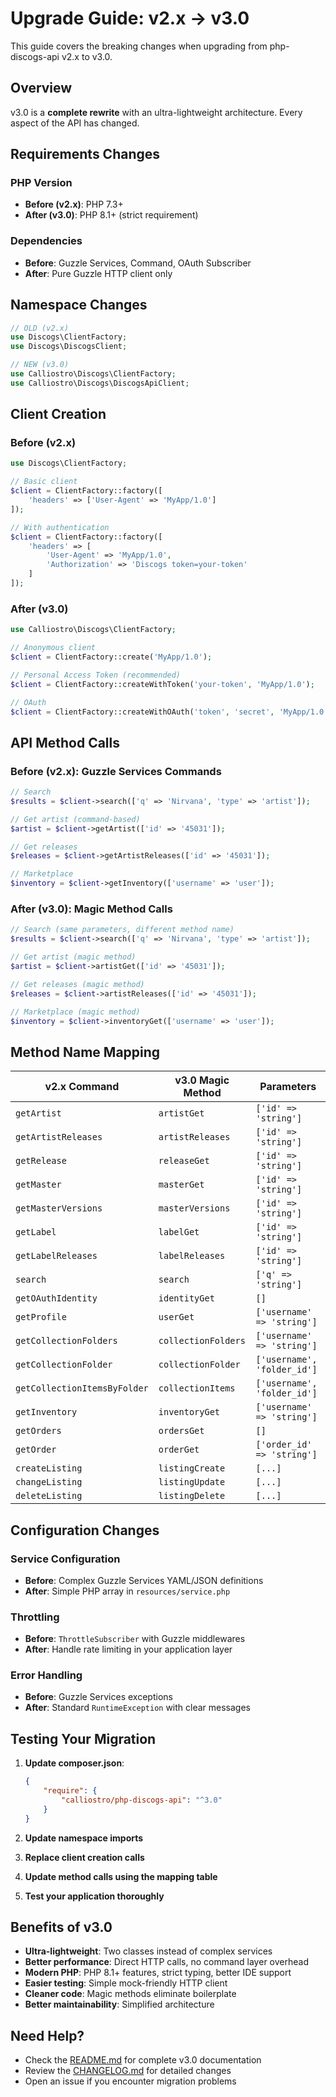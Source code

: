 # Upgrade Guide: v2.x → v3.0

This guide covers the breaking changes when upgrading from php-discogs-api v2.x to v3.0.

## Overview

v3.0 is a **complete rewrite** with an ultra-lightweight architecture. Every aspect of the API has changed.

## Requirements Changes

### PHP Version
- **Before (v2.x)**: PHP 7.3+ 
- **After (v3.0)**: PHP 8.1+ (strict requirement)

### Dependencies
- **Before**: Guzzle Services, Command, OAuth Subscriber
- **After**: Pure Guzzle HTTP client only

## Namespace Changes

```php
// OLD (v2.x)
use Discogs\ClientFactory;
use Discogs\DiscogsClient;

// NEW (v3.0)  
use Calliostro\Discogs\ClientFactory;
use Calliostro\Discogs\DiscogsApiClient;
```

## Client Creation

### Before (v2.x)
```php
use Discogs\ClientFactory;

// Basic client
$client = ClientFactory::factory([
    'headers' => ['User-Agent' => 'MyApp/1.0']
]);

// With authentication
$client = ClientFactory::factory([
    'headers' => [
        'User-Agent' => 'MyApp/1.0',
        'Authorization' => 'Discogs token=your-token'
    ]
]);
```

### After (v3.0)
```php
use Calliostro\Discogs\ClientFactory;

// Anonymous client
$client = ClientFactory::create('MyApp/1.0');

// Personal Access Token (recommended)
$client = ClientFactory::createWithToken('your-token', 'MyApp/1.0');

// OAuth
$client = ClientFactory::createWithOAuth('token', 'secret', 'MyApp/1.0');
```

## API Method Calls

### Before (v2.x): Guzzle Services Commands
```php
// Search
$results = $client->search(['q' => 'Nirvana', 'type' => 'artist']);

// Get artist (command-based)
$artist = $client->getArtist(['id' => '45031']);

// Get releases
$releases = $client->getArtistReleases(['id' => '45031']);

// Marketplace
$inventory = $client->getInventory(['username' => 'user']);
```

### After (v3.0): Magic Method Calls
```php
// Search (same parameters, different method name)
$results = $client->search(['q' => 'Nirvana', 'type' => 'artist']);

// Get artist (magic method)
$artist = $client->artistGet(['id' => '45031']);

// Get releases (magic method)
$releases = $client->artistReleases(['id' => '45031']);

// Marketplace (magic method)
$inventory = $client->inventoryGet(['username' => 'user']);
```

## Method Name Mapping

| v2.x Command                 | v3.0 Magic Method   | Parameters                  |
|------------------------------|---------------------|-----------------------------|
| `getArtist`                  | `artistGet`         | `['id' => 'string']`        |
| `getArtistReleases`          | `artistReleases`    | `['id' => 'string']`        |
| `getRelease`                 | `releaseGet`        | `['id' => 'string']`        |
| `getMaster`                  | `masterGet`         | `['id' => 'string']`        |
| `getMasterVersions`          | `masterVersions`    | `['id' => 'string']`        |
| `getLabel`                   | `labelGet`          | `['id' => 'string']`        |
| `getLabelReleases`           | `labelReleases`     | `['id' => 'string']`        |
| `search`                     | `search`            | `['q' => 'string']`         |
| `getOAuthIdentity`           | `identityGet`       | `[]`                        |
| `getProfile`                 | `userGet`           | `['username' => 'string']`  |
| `getCollectionFolders`       | `collectionFolders` | `['username' => 'string']`  |
| `getCollectionFolder`        | `collectionFolder`  | `['username', 'folder_id']` |
| `getCollectionItemsByFolder` | `collectionItems`   | `['username', 'folder_id']` |
| `getInventory`               | `inventoryGet`      | `['username' => 'string']`  |
| `getOrders`                  | `ordersGet`         | `[]`                        |
| `getOrder`                   | `orderGet`          | `['order_id' => 'string']`  |
| `createListing`              | `listingCreate`     | `[...]`                     |
| `changeListing`              | `listingUpdate`     | `[...]`                     |
| `deleteListing`              | `listingDelete`     | `[...]`                     |

## Configuration Changes

### Service Configuration
- **Before**: Complex Guzzle Services YAML/JSON definitions
- **After**: Simple PHP array in `resources/service.php`

### Throttling 
- **Before**: `ThrottleSubscriber` with Guzzle middlewares
- **After**: Handle rate limiting in your application layer

### Error Handling
- **Before**: Guzzle Services exceptions
- **After**: Standard `RuntimeException` with clear messages

## Testing Your Migration

1. **Update composer.json**:
   ```json
   {
       "require": {
           "calliostro/php-discogs-api": "^3.0"
       }
   }
   ```

2. **Update namespace imports**
3. **Replace client creation calls**  
4. **Update method calls using the mapping table**
5. **Test your application thoroughly**

## Benefits of v3.0

- **Ultra-lightweight**: Two classes instead of complex services
- **Better performance**: Direct HTTP calls, no command layer overhead
- **Modern PHP**: PHP 8.1+ features, strict typing, better IDE support
- **Easier testing**: Simple mock-friendly HTTP client
- **Cleaner code**: Magic methods eliminate boilerplate
- **Better maintainability**: Simplified architecture

## Need Help?

- Check the [README.md](README.md) for complete v3.0 documentation
- Review the [CHANGELOG.md](CHANGELOG.md) for detailed changes
- Open an issue if you encounter migration problems
